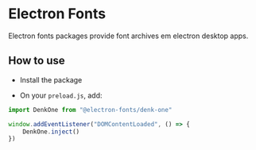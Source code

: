 # Electron Fonts

Electron fonts packages provide font archives em electron desktop apps.

## How to use

* Install the package

* On your `preload.js`, add:

```ts
import DenkOne from "@electron-fonts/denk-one"

window.addEventListener("DOMContentLoaded", () => {
    DenkOne.inject()
})
```